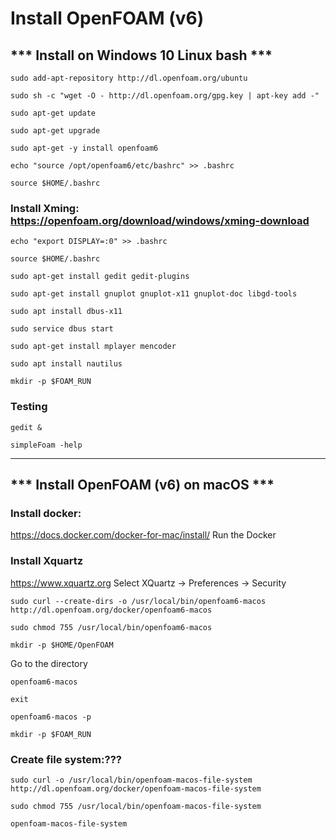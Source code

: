 # Install OpenFOAM (v6)

## *** Install on Windows 10 Linux bash ***
```
sudo add-apt-repository http://dl.openfoam.org/ubuntu

sudo sh -c "wget -O - http://dl.openfoam.org/gpg.key | apt-key add -"

sudo apt-get update

sudo apt-get upgrade

sudo apt-get -y install openfoam6

echo "source /opt/openfoam6/etc/bashrc" >> .bashrc

source $HOME/.bashrc
```

### Install Xming: https://openfoam.org/download/windows/xming-download
```
echo "export DISPLAY=:0" >> .bashrc

source $HOME/.bashrc

sudo apt-get install gedit gedit-plugins

sudo apt-get install gnuplot gnuplot-x11 gnuplot-doc libgd-tools

sudo apt install dbus-x11

sudo service dbus start

sudo apt-get install mplayer mencoder

sudo apt install nautilus

mkdir -p $FOAM_RUN
```
### Testing
```
gedit &

simpleFoam -help
```

***
## *** Install OpenFOAM (v6) on macOS ***

### Install docker:
https://docs.docker.com/docker-for-mac/install/
Run the Docker

### Install Xquartz
https://www.xquartz.org
Select XQuartz → Preferences → Security
```
sudo curl --create-dirs -o /usr/local/bin/openfoam6-macos http://dl.openfoam.org/docker/openfoam6-macos

sudo chmod 755 /usr/local/bin/openfoam6-macos

mkdir -p $HOME/OpenFOAM
```
Go to the directory
```
openfoam6-macos

exit

openfoam6-macos -p

mkdir -p $FOAM_RUN
```
### Create file system:???
```
sudo curl -o /usr/local/bin/openfoam-macos-file-system http://dl.openfoam.org/docker/openfoam-macos-file-system

sudo chmod 755 /usr/local/bin/openfoam-macos-file-system

openfoam-macos-file-system
```

